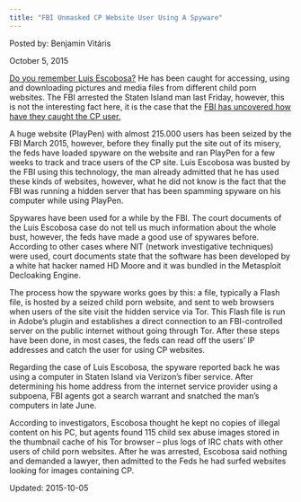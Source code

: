 ```yaml
---
title: "FBI Unmasked CP Website User Using A Spyware"
---
```


Posted by: Benjamin Vitáris 

<span>October 5, 2015</span>

<p><a href="https://g-i-r.github.io/deepdotweb/2015/09/30/staten-island-man-busted-for-using-multiple-darkweb-cp-websites/">Do you remember Luis Escobosa?</a> He has been caught for accessing, using and downloading pictures and media files from different child porn websites. The FBI arrested the Staten Island man last Friday, however, this is not the interesting fact here, it is the case that the <a href="http://www.theregister.co.uk/2015/10/01/fbi_busted_malware_creep_on_dark_web/">FBI has uncovered how have they caught the CP user.</a></p>
<p>A huge website (PlayPen) with almost 215.000 users has been seized by the FBI March 2015, however, before they finally put the site out of its misery, the feds have loaded spyware on the website and ran PlayPen for a few weeks to track and trace users of the CP site. Luis Escobosa was busted by the FBI using this technology, the man already admitted that he has used these kinds of websites, however, what he did not know is the fact that the FBI was running a hidden server that has been spamming spyware on his computer while using PlayPen.</p>
<p>Spywares have been used for a while by the FBI. The court documents of the Luis Escobosa case do not tell us much information about the whole bust, however, the feds have made a good use of spywares before. According to other cases where NIT (network investigative techniques) were used, court documents state that the software has been developed by a white hat hacker named HD Moore and it was bundled in the Metasploit Decloaking Engine.</p>
<p>The process how the spyware works goes by this: a file, typically a Flash file, is hosted by a seized child porn website, and sent to web browsers when users of the site visit the hidden service via Tor. This Flash file is run in Adobe&#8217;s plugin and establishes a direct connection to an FBI-controlled server on the public internet without going through Tor. After these steps have been done, in most cases, the feds can read off the users’ IP addresses and catch the user for using CP websites.</p>
<p>Regarding the case of Luis Escobosa, the spyware reported back he was using a computer in Staten Island via Verizon&#8217;s fiber service. After determining his home address from the internet service provider using a subpoena, FBI agents got a search warrant and snatched the man&#8217;s computers in late June.</p>
<p>According to investigators, Escobosa thought he kept no copies of illegal content on his PC, but agents found 115 child sex abuse images stored in the thumbnail cache of his Tor browser – plus logs of IRC chats with other users of child porn websites. After he was arrested, Escobosa said nothing and demanded a lawyer, then admitted to the Feds he had surfed websites looking for images containing CP.</p>

Updated: 2015-10-05

